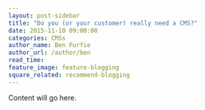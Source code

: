 ```yaml
---
layout: post-sidebar
title: "Do you (or your customer) really need a CMS?"
date: 2015-11-10 09:00:00
categories: CMSs
author_name: Ben Furfie
author_url: /author/ben
read_time:
feature_image: feature-blogging
square_related: recommend-blogging
---
```


Content will go here.
